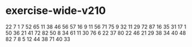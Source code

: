 # exercise-wide-v210
22
7
1
7
52
65
11
38
46
56
57
16
9
11
56
71
75
9
32
11
29
72
87
16
35
31
17
1
50
36
21
41
72
82
50
8
34
61
11
30
76
6
22
37
80
22
46
21
29
38
34
40
48
82
7
8
5
12
44
38
71
40
33
